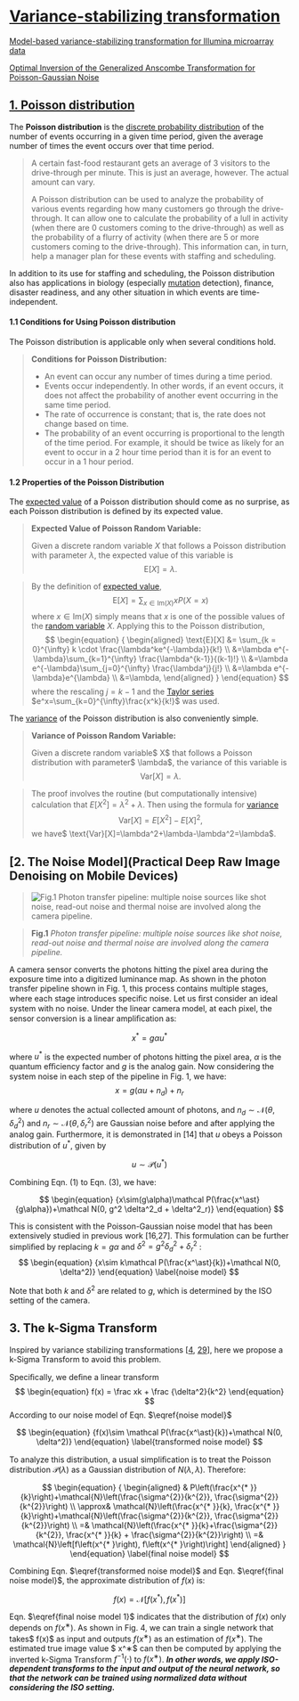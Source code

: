 # [Variance-stabilizing transformation](https://en.wikipedia.org/wiki/Variance-stabilizing_transformation)

[Model-based variance-stabilizing transformation for Illumina microarray data](https://www.ncbi.nlm.nih.gov/pmc/articles/PMC2241869/#B7)

[Optimal Inversion of the Generalized Anscombe Transformation for Poisson-Gaussian Noise](https://ieeexplore.ieee.org/document/6212354)



## [1. Poisson distribution](https://brilliant.org/wiki/poisson-distribution/#:~:text=The%20Poisson%20distribution%20is%20the,the%20drive%2Dthrough%20per%20minute.)

The **Poisson distribution** is the [discrete probability distribution](https://brilliant.org/wiki/discrete-random-variables-definition/) of the number of events occurring in a given time period, given the average number of times the event occurs over that time period.

>A certain fast-food restaurant gets an average of 3 visitors to the drive-through per minute. This is just an average, however. The actual amount can vary.
>
>A Poisson distribution can be used to analyze the probability of various events regarding how many customers go through the drive-through. It can allow one to calculate the probability of a lull in activity (when there are 0 customers coming to the drive-through) as well as the probability of a flurry of activity (when there are 5 or more customers coming to the drive-through). This information can, in turn, help a manager plan for these events with staffing and scheduling.

In addition to its use for staffing and scheduling, the Poisson distribution also has applications in biology (especially [mutation](https://brilliant.org/wiki/mutation-and-dna-repair/) detection), finance, disaster readiness, and any other situation in which events are time-independent.

#### 1.1 Conditions for Using Poisson distribution

The Poisson distribution is applicable only when several conditions hold.

> **Conditions for Poisson Distribution:**
>
> - An event can occur any number of times during a time period.
> - Events occur independently. In other words, if an event occurs, it does not affect the probability of another event occurring in the same time period.
> - The rate of occurrence is constant; that is, the rate does not change based on time.
> - The probability of an event occurring is proportional to the length of the time period. For example, it should be twice as likely for an event to occur in a 2 hour time period than it is for an event to occur in a 1 hour period.



#### 1.2 Properties of the Poisson Distribution

The [expected value](https://brilliant.org/wiki/expected-value/) of a Poisson distribution should come as no surprise, as each Poisson distribution is defined by its expected value.

> **Expected Value of Poisson Random Variable:**
>
> Given a discrete random variable $X$ that follows a Poisson distribution with parameter $\lambda$, the expected value of this variable is
> $$
> \begin{equation}
> \text{E}[X]=\lambda.
> \end{equation}
> $$

> By the definition of [expected value](https://brilliant.org/wiki/expected-value-definition/),
> $$
> \begin{equation}
> \text{E}[X] = \sum_{x \in \text{Im}(X)}xP(X=x)
> \end{equation}
> $$
> where $x \in \text{Im}(X)$ simply means that $x$ is one of the possible values of the [random variable](https://brilliant.org/wiki/discrete-random-variables-definition/) $X$. Applying this to the Poisson distribution,
> $$
> \begin{equation}
> {
> \begin{aligned} \text{E}[X] &= \sum_{k = 0}^{\infty} k \cdot \frac{\lambda^ke^{-\lambda}}{k!} \\ &=\lambda e^{-\lambda}\sum_{k=1}^{\infty} \frac{\lambda^{k-1}}{(k-1)!} \\ &=\lambda e^{-\lambda}\sum_{j=0}^{\infty} \frac{\lambda^j}{j!} \\ &=\lambda e^{-\lambda}e^{\lambda} \\ &=\lambda, 
> \end{aligned}
> }
> \end{equation}
> $$
> where the rescaling $j=k-1$ and the [Taylor series](https://brilliant.org/wiki/taylor-series/) $e^x=\sum_{k=0}^{\infty}\frac{x^k}{k!}$ was used.

The [variance](https://brilliant.org/wiki/variance-definition/) of the Poisson distribution is also conveniently simple.

> **Variance of Poisson Random Variable:**
>
> Given a discrete random variable$ X$ that follows a Poisson distribution with parameter$ \lambda$, the variance of this variable is
> $$
> \begin{equation}
> \text{Var}[X]=\lambda.
> \end{equation}
> $$

> The proof involves the routine (but computationally intensive) calculation that $E[X^2]=\lambda^2+\lambda$. Then using the formula for [variance](https://brilliant.org/wiki/variance-properties/)
> $$
> \begin{equation}
> \text{Var}[X] = E[X^2]-E[X]^2,
> \end{equation}
> $$
> we have$ \text{Var}[X]=\lambda^2+\lambda-\lambda^2=\lambda$.





## [2. The Noise Model](Practical Deep Raw Image Denoising on Mobile Devices)

> ![](https://www.researchgate.net/publication/344662685/figure/fig2/AS:946740739977216@1602731990078/Photon-transfer-pipeline-multiple-noise-sources-like-shot-noise-read-out-noise-and.png "Fig.1 Photon transfer pipeline: multiple noise sources like shot noise, read-out noise and thermal noise are involved along the camera pipeline.")

> **Fig.1** *Photon transfer pipeline: multiple noise sources like shot noise, read-out noise and thermal noise are involved along the camera pipeline.*


A camera sensor converts the photons hitting the pixel area during the exposure time into a digitized luminance map. As shown in the photon transfer pipeline shown in Fig. 1, this process contains multiple stages, where each stage introduces speciﬁc noise.  Let us ﬁrst consider an ideal system with no noise. Under the linear camera model, at each pixel, the sensor conversion is a linear ampliﬁcation as: 

$$
\begin{equation}
x^\ast = g\alpha u^\ast
\end{equation}
$$

where $u^\ast$ is the expected number of photons hitting the pixel area, $\alpha$ is the quantum eﬃciency factor and $g$ is the analog gain. Now considering the system noise in each step of the pipeline in Fig. 1, we have:
$$
\begin{equation}
x = g(\alpha u + n_d) + n_r
\end{equation}
$$

where $u$ denotes the actual collected amount of photons, and $n_d \sim \mathcal N(\theta,\delta^2_d)$ and $n_r \sim \mathcal N(\theta,\delta^2_r)$ are Gaussian noise before and after applying the analog gain. Furthermore, it is demonstrated in [14] that $u$ obeys a Poisson distribution of $u^\ast$, given by 

$$
\begin{equation}
u \sim \mathcal P(u^\ast)
\end{equation}
$$

Combining Eqn. (1) to Eqn. (3), we have:

$$
\begin{equation}
{x\sim(g\alpha)\mathcal P(\frac{x^\ast}{g\alpha})+\mathcal N(0, g^2 \delta^2_d + \delta^2_r)}
\end{equation}
$$

This is consistent with the Poisson-Gaussian noise model that has been extensively studied in previous work [16,27].
This formulation can be further simpliﬁed by replacing $k=g\alpha$ and $\delta^2=g^2 \delta^2_d + \delta^2_r$ :
$$
\begin{equation}
{x\sim k\mathcal P(\frac{x^\ast}{k})+\mathcal N(0, \delta^2)}
\end{equation} \label{noise model}
$$

Note that both $k$ and $\delta^2$ are related to $g$, which is determined by the ISO setting of the camera.





## 3. The k-Sigma Transform

 Inspired by variance stabilizing transformations [[4](https://www.jstor.org/stable/2332343?origin=crossref&seq=1), [29](https://ieeexplore.ieee.org/document/5504216)], here we propose a k-Sigma Transform to avoid this problem. 

Speciﬁcally, we deﬁne a linear transform
$$
\begin{equation}
f(x) = \frac xk + \frac {\delta^2}{k^2}
\end{equation}
$$
According to our noise model of Eqn. $\eqref{noise model}$

$$
\begin{equation}
{f(x)\sim \mathcal P(\frac{x^\ast}{k})+\mathcal N(0, \delta^2)}
\end{equation} \label{transformed noise model}
$$

To analyze this distribution, a usual simpliﬁcation is to treat the Poisson distribution $\mathcal P(\lambda)$ as a Gaussian distribution of $N(\lambda,\lambda)$. Therefore:

$$
\begin{equation}
{
\begin{aligned}
& P\left(\frac{x^{* }}{k}\right)+\mathcal{N}\left(\frac{\sigma^{2}}{k^{2}}, \frac{\sigma^{2}}{k^{2}}\right) \\
\approx& \mathcal{N}\left(\frac{x^{* }}{k}, \frac{x^{* }}{k}\right)+\mathcal{N}\left(\frac{\sigma^{2}}{k^{2}}, \frac{\sigma^{2}}{k^{2}}\right) \\
=& \mathcal{N}\left(\frac{x^{* }}{k}+\frac{\sigma^{2}}{k^{2}}, \frac{x^{* }}{k} + \frac{\sigma^{2}}{k^{2}}\right) \\
=& \mathcal{N}\left[f\left(x^{* }\right), f\left(x^{* }\right)\right]
\end{aligned}
}
\end{equation} \label{final noise model} 
$$

Combining Eqn. $\eqref{transformed noise model}$ and Eqn. $\eqref{final noise model}$, the approximate distribution of $f(x)$ is: 

$$
\begin{equation}
f(x)=\mathcal{N}[ f\left(x^{* }\right), f\left(x^{* }\right)]
\end{equation} 
\label{final noise model 1}
$$

Eqn. $\eqref{final noise model 1}$ indicates that the distribution of $f(x)$ only depends on $f(x^∗)$. As shown in Fig. 4, we can train a single network that takes$ f(x)$ as input and outputs $f(x^∗)$ as an estimation of $f(x^∗)$. The estimated true image value $ x^∗$ can then be computed by applying the inverted k-Sigma Transform $f^{−1}(\cdot)$ to $f(x^∗)$. ***In other words, we apply ISO-dependent transforms to the input and output of the neural network, so that the network can be trained using normalized data without considering the ISO setting.***



